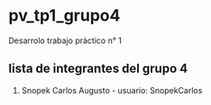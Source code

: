 # pv_tp1_grupo4
Desarrolo trabajo práctico n° 1

## lista de integrantes del grupo 4

1. Snopek Carlos Augusto - usuario: SnopekCarlos